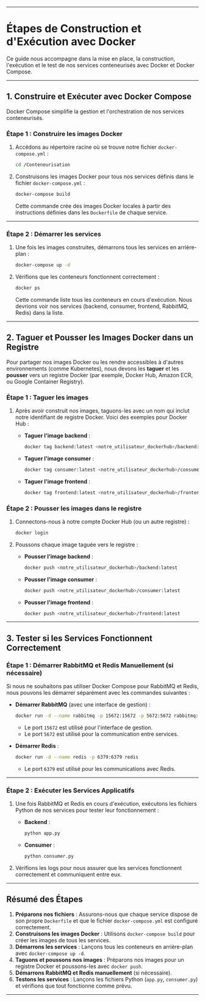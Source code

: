 
---

# Étapes de Construction et d'Exécution avec Docker  

Ce guide nous accompagne dans la mise en place, la construction, l'exécution et le test de nos services conteneurisés avec Docker et Docker Compose.  

---

## 1. Construire et Exécuter avec Docker Compose  

Docker Compose simplifie la gestion et l'orchestration de nos services conteneurisés.  

### Étape 1 : Construire les images Docker  

1. Accédons au répertoire racine où se trouve notre fichier `docker-compose.yml` :  
   ```bash
   cd /Conteneurisation
   ```

2. Construisons les images Docker pour tous nos services définis dans le fichier `docker-compose.yml` :  
   ```bash
   docker-compose build
   ```  

   Cette commande crée des images Docker locales à partir des instructions définies dans les `Dockerfile` de chaque service.  

---

### Étape 2 : Démarrer les services  

1. Une fois les images construites, démarrons tous les services en arrière-plan :  
   ```bash
   docker-compose up -d
   ```  

2. Vérifions que les conteneurs fonctionnent correctement :  
   ```bash
   docker ps
   ```  

   Cette commande liste tous les conteneurs en cours d'exécution. Nous devrions voir nos services (backend, consumer, frontend, RabbitMQ, Redis) dans la liste.  

---

## 2. Taguer et Pousser les Images Docker dans un Registre  

Pour partager nos images Docker ou les rendre accessibles à d'autres environnements (comme Kubernetes), nous devons les **taguer** et les **pousser** vers un registre Docker (par exemple, Docker Hub, Amazon ECR, ou Google Container Registry).  

### Étape 1 : Taguer les images  

1. Après avoir construit nos images, taguons-les avec un nom qui inclut notre identifiant de registre Docker. Voici des exemples pour Docker Hub :  

   - **Taguer l'image backend** :  
     ```bash
     docker tag backend:latest <notre_utilisateur_dockerhub>/backend:latest
     ```  

   - **Taguer l'image consumer** :  
     ```bash
     docker tag consumer:latest <notre_utilisateur_dockerhub>/consumer:latest
     ```  

   - **Taguer l'image frontend** :  
     ```bash
     docker tag frontend:latest <notre_utilisateur_dockerhub>/frontend:latest
     ```  

### Étape 2 : Pousser les images dans le registre  

1. Connectons-nous à notre compte Docker Hub (ou un autre registre) :  
   ```bash
   docker login
   ```  

2. Poussons chaque image taguée vers le registre :  

   - **Pousser l'image backend** :  
     ```bash
     docker push <notre_utilisateur_dockerhub>/backend:latest
     ```  

   - **Pousser l'image consumer** :  
     ```bash
     docker push <notre_utilisateur_dockerhub>/consumer:latest
     ```  

   - **Pousser l'image frontend** :  
     ```bash
     docker push <notre_utilisateur_dockerhub>/frontend:latest
     ```  

---

## 3. Tester si les Services Fonctionnent Correctement  

### Étape 1 : Démarrer RabbitMQ et Redis Manuellement (si nécessaire)  

Si nous ne souhaitons pas utiliser Docker Compose pour RabbitMQ et Redis, nous pouvons les démarrer séparément avec les commandes suivantes :  

- **Démarrer RabbitMQ** (avec une interface de gestion) :  
  ```bash
  docker run -d --name rabbitmq -p 15672:15672 -p 5672:5672 rabbitmq:3.12-management
  ```  
  - Le port `15672` est utilisé pour l'interface de gestion.  
  - Le port `5672` est utilisé pour la communication entre services.  

- **Démarrer Redis** :  
  ```bash
  docker run -d --name redis -p 6379:6379 redis
  ```  
  - Le port `6379` est utilisé pour les communications avec Redis.  

---

### Étape 2 : Exécuter les Services Applicatifs  

1. Une fois RabbitMQ et Redis en cours d'exécution, exécutons les fichiers Python de nos services pour tester leur fonctionnement :  

   - **Backend** :  
     ```bash
     python app.py
     ```  

   - **Consumer** :  
     ```bash
     python consumer.py
     ```  

2. Vérifions les logs pour nous assurer que les services fonctionnent correctement et communiquent entre eux.  

---

## Résumé des Étapes  

1. **Préparons nos fichiers** : Assurons-nous que chaque service dispose de son propre `Dockerfile` et que le fichier `docker-compose.yml` est configuré correctement.  
2. **Construisons les images Docker** : Utilisons `docker-compose build` pour créer les images de tous les services.  
3. **Démarrons les services** : Lançons tous les conteneurs en arrière-plan avec `docker-compose up -d`.  
4. **Taguons et poussons nos images** : Préparons nos images pour un registre Docker et poussons-les avec `docker push`.  
5. **Démarrons RabbitMQ et Redis manuellement** (si nécessaire).  
6. **Testons les services** : Lançons les fichiers Python (`app.py`, `consumer.py`) et vérifions que tout fonctionne comme prévu.  

---  
